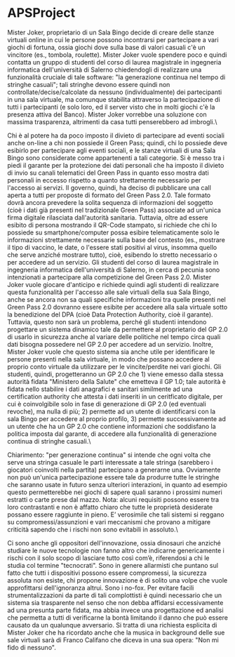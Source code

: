 # APSProject

Mister Joker, proprietario di un Sala Bingo decide di creare delle stanze virtuali online in cui le persone possono incontrarsi per partecipare a vari giochi di fortuna, ossia giochi dove sulla base di valori casuali c'è un vincitore (es., tombola, roulette). Mister Joker vuole spendere poco e quindi contatta un gruppo di studenti del corso di laurea magistrale in ingegneria informatica dell'università di Salerno chiedendogli di realizzare una funzionalità cruciale di tale software: "la generazione continua nel tempo di stringhe casuali"; tali stringhe devono essere quindi non controllate/decise/calcolate da nessuno (individualmente) dei partecipanti in una sala virtuale, ma comunque stabilita attraverso la partecipazione di tutti i partecipanti (e solo loro, ed il server visto che in molti giochi c'è la presenza attiva del Banco). Mister Joker vorrebbe una soluzione con massima trasparenza, altrimenti da casa tutti penserebbero ad imbrogli.\\

Chi è al potere ha da poco imposto il divieto di partecipare ad eventi sociali anche on-line a chi non possiede il Green Pass; quindi, chi lo possiede deve esibirlo per partecipare agli eventi sociali, e le stanze virtuali di una Sala Bingo sono considerate come appartenenti a tali categorie. Si è messo tra i piedi il garante per la protezione dei dati personali che ha imposto il divieto di invio su canali telematici del Green Pass in quanto esso mostra dati personali in eccesso rispetto a quanto strettamente necessario per l'accesso ai servizi. Il governo, quindi, ha deciso di pubblicare una call aperta a tutti per proposte di formato del Green Pass 2.0. Tale formato dovrà ancora prevedere la solita sequenza di informazioni del soggetto (cioè i dati già presenti nel tradizionale Green Pass) associate ad un'unica firma digitale rilasciata dall'autorità sanitaria. Tuttavia, oltre ad essere esibito di persona mostrando il QR-Code stampato, si richiede che chi lo possiede su smartphone/computer possa esibire telematicamente solo le informazioni strettamente necessarie sulla base del contesto (es., mostrare il tipo di vaccino, le date, o l'essere stati positivi al virus, insomma quello che serve anziché mostrare tutto), cioè, esibendo lo stretto necessario o per accedere ad un servizio. Gli studenti del corso di laurea magistrale in ingegneria informatica dell'università di Salerno, in cerca di pecunia sono intenzionati a partecipare alla competizione del Green Pass 2.0. Mister Joker vuole giocare d'anticipo e richiede quindi agli studenti di realizzare questa funzionalità per l'accesso alle sale virtuali della sua Sala Bingo, anche se ancora non sa quali specifiche informazioni tra quelle presenti nel Green Pass 2.0 dovranno essere esibite per accedere alla sala virtuale sotto la benedizione del DPA (cioè Data Protection Authority, cioè il garante). Tuttavia, questo non sarà un problema, perché gli studenti intendono progettare un sistema dinamico tale da permettere al proprietario del GP 2.0 di usarlo in sicurezza anche al variare delle politiche nel tempo circa quali dati bisogna possedere nel GP 2.0 per accedere ad un servizio. Inoltre, Mister Joker vuole che questo sistema sia anche utile per identificare le persone presenti nella sala virtuale, in modo che possano accedere al proprio conto virtuale da utilizzare per le vincite/perdite nei vari giochi. Gli studenti, quindi, progetteranno un GP 2.0 che 1) viene emesso dalla stessa autorità fidata "Ministero della Salute" che emetteva il GP 1.0; tale autorità è fidata nello stabilire i dati anagrafici e sanitari similmente ad una certification authority che attesta i dati inseriti in un ceritficato digitale, per cui è coinvolgibile solo in fase di generazione di GP 2.0 (ed eventuali revoche), ma nulla di più; 2) permette ad un utente di identificarsi con la sala Bingo per accedere al proprio profilo, 3) permette successivamente ad un utente che ha un GP 2.0 che contiene informazioni che soddisfano la politica imposta dal garante, di accedere alla funzionalità di generazione continua di stringhe casuali.\\

Chiarimento: "per generazione continua" si intende che ogni volta che serve una stringa casuale le parti interessate a tale stringa (sarebbero i giocatori coinvolti nella partita) partecipano a generarne una. Ovviamente non può un'unica partecipazione essere tale da produrre tutte le stringhe che saranno usate in futuro senza ulteriori interazioni, in quanto ad esempio questo permetterebbe nei giochi di sapere quali saranno i prossimi numeri estratti o carte prese dal mazzo.
Nota: alcuni requisiti possono essere tra loro contrastanti e non è affatto chiaro che tutte le proprietà desiderate possano essere raggiunte in pieno. E’ verosimile che tali sistemi si reggano su compromessi/assunzioni e vari meccanismi che provano a mitigare criticità sapendo che i rischi non sono evitabili in assoluto.\\

Ci sono anche gli oppositori dell'innovazione, ossia dinosauri che anziché studiare le nuove tecnologie non fanno altro che indicarne genericamente i rischi con il solo scopo di lasciare tutto così com’è, riferendosi a chi le studia col termine "tecnocrati". Sono in genere allarmisti che puntano sul fatto che tutti i dispositivi possono essere compromessi, la sicurezza assoluta non esiste, chi propone innovazione è di solito una volpe che vuole approfittarsi dell'ignoranza altrui. Sono i no-fox. Per evitare facili strumentalizzazioni da parte di tali complottisti è quindi necessario che un sistema sia trasparente nel senso che non debba affidarsi eccessivamente ad una presunta parte fidata, ma abbia invece una progettazione ed analisi che permetta a tutti di verificarne la bontà limitando il danno che può essere causato da un qualunque avversario. Si tratta di una richiesta esplicita di Mister Joker che ha ricordato anche che la musica in background delle sue sale virtuali sarà di Franco Califano che diceva in una sua opera: "Non mi fido di nessuno".
